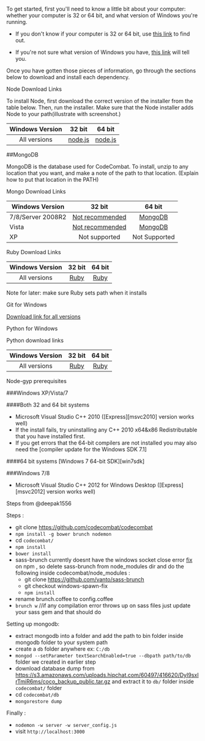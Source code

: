 To get started, first you'll need to know a little bit about your computer: whether your computer is 32 or 64 bit, and what version of Windows you're running. 

* If you don't know if your computer is 32 or 64 bit, use [this link](http://windows.microsoft.com/en-us/windows7/find-out-32-or-64-bit) to find out. 

* If you're not sure what version of Windows you have, [this link](http://windows.microsoft.com/en-us/windows/which-operating-system) will tell you.

Once you have gotten those pieces of information, go through the sections below to download and install each dependency. 

Node Download Links

To install Node, first download the correct version of the installer from the table below. Then, run the installer. Make sure that the Node installer adds Node to your path(illustrate with screenshot.)

| Windows Version| 32 bit | 64 bit |
| :-------------: | :----: | :-----: |
| All versions | [node.js](http://nodejs.org/dist/v0.10.24/node-v0.10.24-x86.msi) | [node.js](http://nodejs.org/dist/v0.10.24/x64/node-v0.10.24-x64.msi) | 

##MongoDB

MongoDB is the database used for CodeCombat. To install, unzip to any location that you want, and make a note of the path to that location. (Explain how to put that location in the PATH)

Mongo Download Links

| Windows Version | 32 bit      | 64 bit  |
| --------------- |:-------------:| :-----:|
| 7/8/Server 2008R2 | [Not recommended](http://fastdl.mongodb.org/win32/mongodb-win32-i386-2.5.4.zip) | [MongoDB](http://fastdl.mongodb.org/win32/mongodb-win32-x86_64-2008plus-2.5.4.zip) |
| Vista |  [Not recommended](http://fastdl.mongodb.org/win32/mongodb-win32-i386-2.5.4.zip)  | [MongoDB](http://fastdl.mongodb.org/win32/mongodb-win32-x86_64-2.5.4.zip) |
| XP              | Not supported |  Not Supported |

Ruby Download Links

| Windows Version | 32 bit | 64 bit |
| :-------------: | :----: | :-----: |
| All versions | [Ruby](http://dl.bintray.com/oneclick/rubyinstaller/rubyinstaller-2.0.0-p353.exe?direct) | [Ruby](http://dl.bintray.com/oneclick/rubyinstaller/rubyinstaller-2.0.0-p353-x64.exe?direct) | 

Note for later: make sure Ruby sets path when it installs


Git for Windows

[Download link for all versions](https://msysgit.googlecode.com/files/Git-1.8.5.2-preview20131230.exe)

Python for Windows

Python download links

| Windows Version | 32 bit | 64 bit |
| :-------------: | :----: | :-----: |
| All versions | [Ruby](http://www.python.org/ftp/python/2.7.6/python-2.7.6.msi) | [Ruby](http://www.python.org/ftp/python/2.7.6/python-2.7.6.amd64.msi) | 

Node-gyp prerequisites

###Windows XP/Vista/7

####Both 32 and 64 bit systems
* Microsoft Visual Studio C++ 2010 ([Express][msvc2010] version works well)
* If the install fails, try uninstalling any C++ 2010 x64&x86 Redistributable that you have installed first.
* If you get errors that the 64-bit compilers are not installed you may also need the [compiler update for the Windows SDK 7.1]

####64 bit systems
[Windows 7 64-bit SDK][win7sdk]

###Windows 7/8
* Microsoft Visual Studio C++ 2012 for Windows Desktop ([Express][msvc2012] version works well)



Steps from @deepak1556

Steps : 

- git clone https://github.com/codecombat/codecombat
- `npm install -g bower brunch nodemon`
- cd `codecombat/`
- `npm install`
- `bower install`
- sass-brunch currently doesnt have the windows socket close error [fix](https://github.com/brunch/sass-brunch/issues/33) on npm , so delete sass-brunch from node_modules dir and do the following inside codecombat/node_modules :
     - git clone https://github.com/vanto/sass-brunch
     - git checkout windows-spawn-fix
     - `npm install`
- rename brunch.coffee to config.coffee 
- `brunch w` //if any compilation error throws up on sass files just update your sass gem and that should do

Setting up mongodb:

- extract mongodb into a folder and add the path to bin folder inside mongodb folder to your system path
- create a `db` folder anywhere ex: `C:/db`
- `mongod --setParameter textSearchEnabled=true --dbpath path/to/db` folder we created in earlier step
- download database dump from https://s3.amazonaws.com/uploads.hipchat.com/60497/416620/DyI9sxIrTmiR6ms/coco_backup_public.tar.gz and extract it to `db/` folder inside `codecombat/` folder
- cd `codecombat/db`
- `mongorestore dump`

Finally :

- `nodemon -w server -w server_config.js`
- visit `http://localhost:3000`